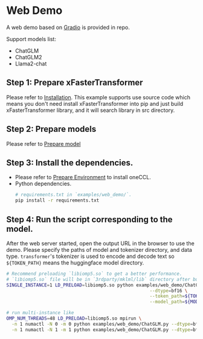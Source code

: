 # Web Demo
A web demo based on [Gradio](https://www.gradio.app/) is provided in repo. 

Support models list:
- ChatGLM
- ChatGLM2
- Llama2-chat

## Step 1: Prepare xFasterTransformer  
Please refer to [Installation](../../README.md#installation). This example supports use source code which means you don't need install xFasterTransformer into pip and just build xFasterTransformer library, and it will search library in src directory.

## Step 2: Prepare models  
Please refer to [Prepare model](../README.md#prepare-model)

## Step 3: Install the dependencies.
- Please refer to [Prepare Environment](#prepare-environment) to install oneCCL.
- Python dependencies.
    ```bash
    # requirements.txt in `examples/web_demo/`.
    pip install -r requirements.txt
    ```

## Step 4: Run the script corresponding to the model. 
After the web server started, open the output URL in the browser to use the demo. Please specify the paths of model and tokenizer directory, and data type. `transformer`'s tokenizer is used to encode and decode text so `${TOKEN_PATH}` means the huggingface model directory.
```bash
# Recommend preloading `libiomp5.so` to get a better performance.
# `libiomp5.so` file will be in `3rdparty/mklml/lib` directory after build xFasterTransformer.
SINGLE_INSTANCE=1 LD_PRELOAD=libiomp5.so python examples/web_demo/ChatGLM.py \
                                                     --dtype=bf16 \
                                                     --token_path=${TOKEN_PATH} \
                                                     --model_path=${MODEL_PATH}

# run multi-instance like
OMP_NUM_THREADS=48 LD_PRELOAD=libiomp5.so mpirun \
  -n 1 numactl -N 0 -m 0 python examples/web_demo/ChatGLM.py --dtype=bf16 --token_path=${TOKEN_PATH} --model_path=${MODEL_PATH}: \
  -n 1 numactl -N 1 -m 1 python examples/web_demo/ChatGLM.py --dtype=bf16 --token_path=${TOKEN_PATH} --model_path=${MODEL_PATH}: 
```
